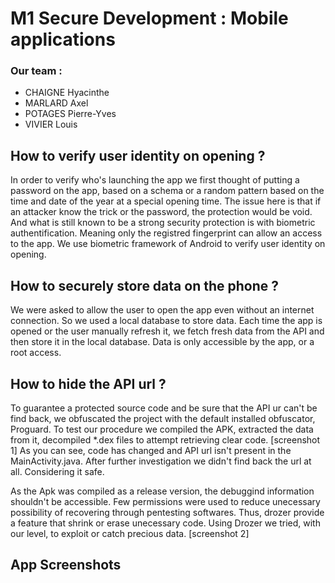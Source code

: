 # M1 Secure Development : Mobile applications

### Our team :
 - CHAIGNE Hyacinthe
 - MARLARD Axel
 - POTAGES Pierre-Yves
 - VIVIER Louis


## How to verify user identity on opening ?
In order to verify who's launching the app we first thought of putting a password on the app, based on a schema or a random pattern based on the time and date of the year at a special opening time. The issue here is that if an attacker know the trick or the password, the protection would be void. And what is still known to be a strong security protection is with biometric authentification. Meaning only the registred fingerprint can allow an access to the app. We use biometric framework of Android to verify user identity on opening.


## How to securely store data on the phone ?
We were asked to allow the user to open the app even without an internet connection. So we used a local database to store data. Each time the app is opened or the user manually refresh it, we fetch fresh data from the API and then store it in the local database. Data is only accessible by the app, or a root access.


## How to hide the API url ?
To guarantee a protected source code and be sure that the API ur can't be find back, we obfuscated the project with the default installed obfuscator, Proguard. To test our procedure we compiled the APK, extracted the data from it, decompiled *.dex files to attempt retrieving clear code. [screenshot 1] As you can see, code has changed and API url isn't present in the MainActivity.java. After further investigation we didn't find back the url at all. Considering it safe.

As the Apk was compiled as a release version, the debuggind information shouldn't be accessible. Few permissions were used to reduce unecessary possibility of recovering through pentesting softwares. Thus, drozer provide a feature that shrink or erase unecessary code. Using Drozer we tried, with our level, to exploit or catch precious data. [screenshot 2]

## App Screenshots
